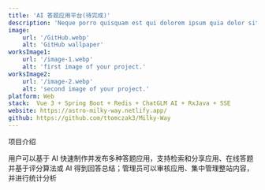 ```yaml
---
title: 'AI 答题应用平台(待完成)'
description: 'Neque porro quisquam est qui dolorem ipsum quia dolor sit amet, consectetur, adipisci'
image:
    url: '/GitHub.webp'
    alt: 'GitHub wallpaper'
worksImage1:
    url: '/image-1.webp'
    alt: 'first image of your project.'
worksImage2:
    url: '/image-2.webp'
    alt: 'second image of your project.'
platform: Web
stack:  Vue 3 + Spring Boot + Redis + ChatGLM AI + RxJava + SSE
website: https://astro-milky-way.netlify.app/
github: https://github.com/ttomczak3/Milky-Way
---
```


项目介绍

用户可以基于 AI 快速制作并发布多种答题应用，支持检索和分享应用、在线答题并基于评分算法或 AI 得到回答总结；管理员可以审核应用、集中管理整站内容，并进行统计分析
